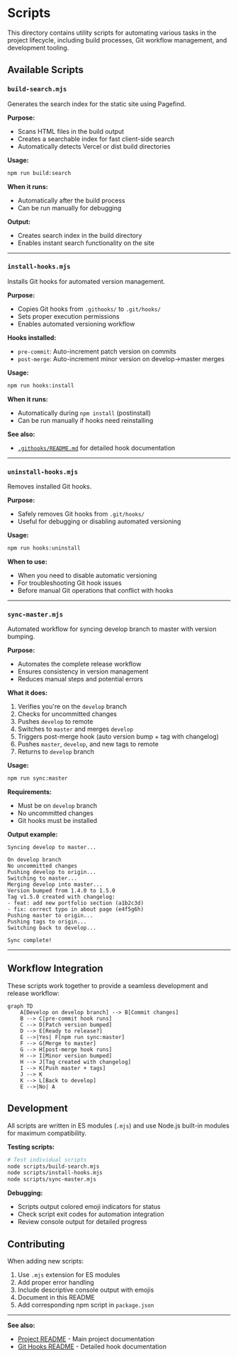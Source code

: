 # Scripts

This directory contains utility scripts for automating various tasks in the project lifecycle, including build processes, Git workflow management, and development tooling.

## Available Scripts

### `build-search.mjs`

Generates the search index for the static site using Pagefind.

**Purpose:**

- Scans HTML files in the build output
- Creates a searchable index for fast client-side search
- Automatically detects Vercel or dist build directories

**Usage:**

```bash
npm run build:search
```

**When it runs:**

- Automatically after the build process
- Can be run manually for debugging

**Output:**

- Creates search index in the build directory
- Enables instant search functionality on the site

---

### `install-hooks.mjs`

Installs Git hooks for automated version management.

**Purpose:**

- Copies Git hooks from `.githooks/` to `.git/hooks/`
- Sets proper execution permissions
- Enables automated versioning workflow

**Hooks installed:**

- `pre-commit`: Auto-increment patch version on commits
- `post-merge`: Auto-increment minor version on develop→master merges

**Usage:**

```bash
npm run hooks:install
```

**When it runs:**

- Automatically during `npm install` (postinstall)
- Can be run manually if hooks need reinstalling

**See also:**

- [`.githooks/README.md`](../.githooks/README.md) for detailed hook documentation

---

### `uninstall-hooks.mjs`

Removes installed Git hooks.

**Purpose:**

- Safely removes Git hooks from `.git/hooks/`
- Useful for debugging or disabling automated versioning

**Usage:**

```bash
npm run hooks:uninstall
```

**When to use:**

- When you need to disable automatic versioning
- For troubleshooting Git hook issues
- Before manual Git operations that conflict with hooks

---

### `sync-master.mjs`

Automated workflow for syncing develop branch to master with version bumping.

**Purpose:**

- Automates the complete release workflow
- Ensures consistency in version management
- Reduces manual steps and potential errors

**What it does:**

1. Verifies you're on the `develop` branch
2. Checks for uncommitted changes
3. Pushes `develop` to remote
4. Switches to `master` and merges `develop`
5. Triggers post-merge hook (auto version bump + tag with changelog)
6. Pushes `master`, `develop`, and new tags to remote
7. Returns to `develop` branch

**Usage:**

```bash
npm run sync:master
```

**Requirements:**

- Must be on `develop` branch
- No uncommitted changes
- Git hooks must be installed

**Output example:**

```text
Syncing develop to master...

On develop branch
No uncommitted changes
Pushing develop to origin...
Switching to master...
Merging develop into master...
Version bumped from 1.4.0 to 1.5.0
Tag v1.5.0 created with changelog:
- feat: add new portfolio section (a1b2c3d)
- fix: correct typo in about page (e4f5g6h)
Pushing master to origin...
Pushing tags to origin...
Switching back to develop...

Sync complete!
```

---

## Workflow Integration

These scripts work together to provide a seamless development and release workflow:

```mermaid
graph TD
    A[Develop on develop branch] --> B[Commit changes]
    B --> C[pre-commit hook runs]
    C --> D[Patch version bumped]
    D --> E[Ready to release?]
    E -->|Yes| F[npm run sync:master]
    F --> G[Merge to master]
    G --> H[post-merge hook runs]
    H --> I[Minor version bumped]
    H --> J[Tag created with changelog]
    I --> K[Push master + tags]
    J --> K
    K --> L[Back to develop]
    E -->|No| A
```

## Development

All scripts are written in ES modules (`.mjs`) and use Node.js built-in modules for maximum compatibility.

**Testing scripts:**

```bash
# Test individual scripts
node scripts/build-search.mjs
node scripts/install-hooks.mjs
node scripts/sync-master.mjs
```

**Debugging:**

- Scripts output colored emoji indicators for status
- Check script exit codes for automation integration
- Review console output for detailed progress

## Contributing

When adding new scripts:

1. Use `.mjs` extension for ES modules
2. Add proper error handling
3. Include descriptive console output with emojis
4. Document in this README
5. Add corresponding npm script in `package.json`

---

**See also:**

- [Project README](../README.md) - Main project documentation
- [Git Hooks README](../.githooks/README.md) - Detailed hook documentation

